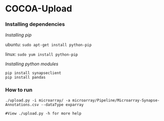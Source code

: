# COCOA-Upload

### Installing dependencies

*Installing pip*

ubuntu:
`sudo apt-get install python-pip`

linux:
`sudo yum install python-pip`

*Installing python modules*
```
pip install synapseclient
pip install pandas 
```

### How to run 

```
./upload.py -i microarray/ -a microarray/Pipeline/Microarray-Synapse-Annotations.csv --dataType exparray

#View ./upload.py -h for more help
```